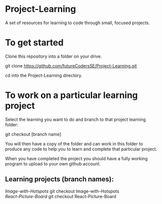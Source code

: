 # Project-Learning
A set of resources for learning to code through small, focused projects.

# To get started
Clone this repository into a folder on your drive.  

git clone https://github.com/futureCodersSE/Project-Learning.git  

cd into the Project-Learning directory.  

# To work on a particular learning project

Select the learning you want to do and branch to that project learning folder:  

git checkout [branch name]  

You will then have a copy of the folder and can work in this folder to produce any code to help you to learn and complete that particular project.  
  
When you have completed the project you should have a fully working program to upload to your own github account.  

## Learning projects (branch names):

<i>Image-with-Hotspots</i>  git checkout Image-with-Hotspots  
<i>React-Picture-Board</i>  git checkout React-Picture-Board  

